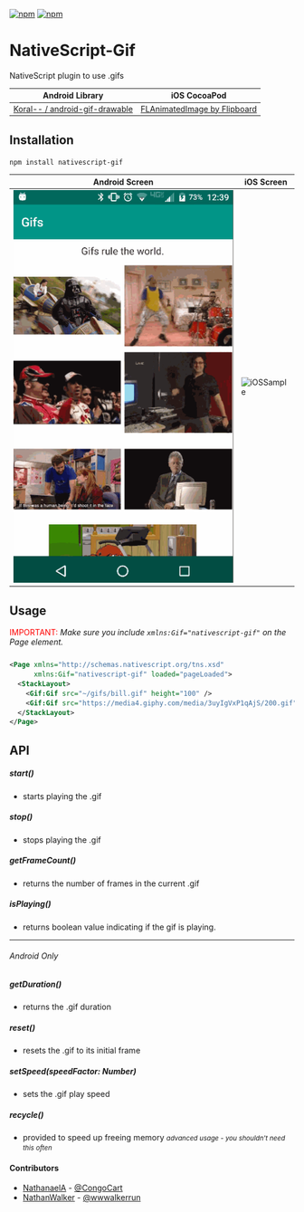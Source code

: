 [![npm](https://img.shields.io/npm/v/nativescript-gif.svg)](https://www.npmjs.com/package/nativescript-gif)
[![npm](https://img.shields.io/npm/dt/nativescript-gif.svg?label=npm%20downloads)](https://www.npmjs.com/package/nativescript-gif)

# NativeScript-Gif
NativeScript plugin to use .gifs

Android Library | iOS CocoaPod
--------------- | ------------
[Koral-- / android-gif-drawable](https://github.com/koral--/android-gif-drawable) | [FLAnimatedImage by Flipboard](https://github.com/Flipboard/FLAnimatedImage)

## Installation 
`npm install nativescript-gif`

Android Screen | iOS Screen
-------------- | ----------
![GifExample](screens/android_sample.gif) | ![iOSSample](screens/ios_sample.gif)

## Usage

<span style="color:red">IMPORTANT: </span>*Make sure you include
`xmlns:Gif="nativescript-gif"` on the Page element.*

###
```XML
<Page xmlns="http://schemas.nativescript.org/tns.xsd"
      xmlns:Gif="nativescript-gif" loaded="pageLoaded">
  <StackLayout>
    <Gif:Gif src="~/gifs/bill.gif" height="100" />
    <Gif:Gif src="https://media4.giphy.com/media/3uyIgVxP1qAjS/200.gif" height="200" />
  </StackLayout> 
</Page>  
```

## API

##### start()
- starts playing the .gif

##### stop()
- stops playing the .gif

##### getFrameCount()
- returns the number of frames in the current .gif

##### isPlaying()
- returns boolean value indicating if the gif is playing.

***

###### *Android Only*

##### getDuration()
- returns the .gif duration

##### reset()
- resets the .gif to its initial frame

##### setSpeed(speedFactor: *Number*)
- sets the .gif play speed

##### recycle()
- provided to speed up freeing memory <small>*advanced usage - you shouldn't need this often*</small>

#### Contributors
- [NathanaelA](https://github.com/NathanaelA) - [@CongoCart](https://twitter.com/CongoCart)
- [NathanWalker](https://github.com/NathanWalker) - [@wwwalkerrun](https://twitter.com/wwwalkerrun)

